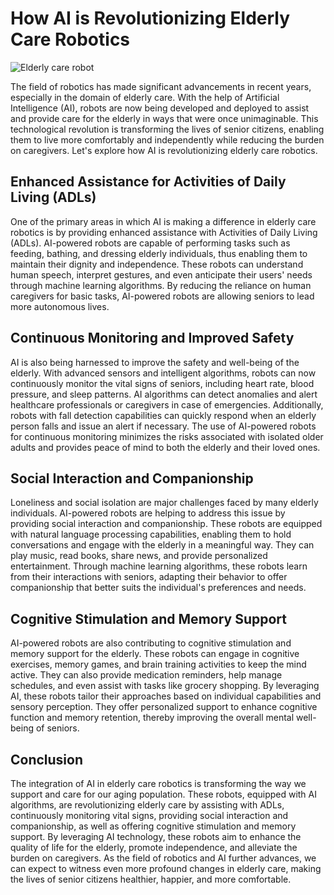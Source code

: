 # How AI is Revolutionizing Elderly Care Robotics

![Elderly care robot](https://www.example.com/elderly_care_robot.jpg)

The field of robotics has made significant advancements in recent years, especially in the domain of elderly care. With the help of Artificial Intelligence (AI), robots are now being developed and deployed to assist and provide care for the elderly in ways that were once unimaginable. This technological revolution is transforming the lives of senior citizens, enabling them to live more comfortably and independently while reducing the burden on caregivers. Let's explore how AI is revolutionizing elderly care robotics.

## Enhanced Assistance for Activities of Daily Living (ADLs)

One of the primary areas in which AI is making a difference in elderly care robotics is by providing enhanced assistance with Activities of Daily Living (ADLs). AI-powered robots are capable of performing tasks such as feeding, bathing, and dressing elderly individuals, thus enabling them to maintain their dignity and independence. These robots can understand human speech, interpret gestures, and even anticipate their users' needs through machine learning algorithms. By reducing the reliance on human caregivers for basic tasks, AI-powered robots are allowing seniors to lead more autonomous lives.

## Continuous Monitoring and Improved Safety

AI is also being harnessed to improve the safety and well-being of the elderly. With advanced sensors and intelligent algorithms, robots can now continuously monitor the vital signs of seniors, including heart rate, blood pressure, and sleep patterns. AI algorithms can detect anomalies and alert healthcare professionals or caregivers in case of emergencies. Additionally, robots with fall detection capabilities can quickly respond when an elderly person falls and issue an alert if necessary. The use of AI-powered robots for continuous monitoring minimizes the risks associated with isolated older adults and provides peace of mind to both the elderly and their loved ones.

## Social Interaction and Companionship

Loneliness and social isolation are major challenges faced by many elderly individuals. AI-powered robots are helping to address this issue by providing social interaction and companionship. These robots are equipped with natural language processing capabilities, enabling them to hold conversations and engage with the elderly in a meaningful way. They can play music, read books, share news, and provide personalized entertainment. Through machine learning algorithms, these robots learn from their interactions with seniors, adapting their behavior to offer companionship that better suits the individual's preferences and needs.

## Cognitive Stimulation and Memory Support

AI-powered robots are also contributing to cognitive stimulation and memory support for the elderly. These robots can engage in cognitive exercises, memory games, and brain training activities to keep the mind active. They can also provide medication reminders, help manage schedules, and even assist with tasks like grocery shopping. By leveraging AI, these robots tailor their approaches based on individual capabilities and sensory perception. They offer personalized support to enhance cognitive function and memory retention, thereby improving the overall mental well-being of seniors.

## Conclusion

The integration of AI in elderly care robotics is transforming the way we support and care for our aging population. These robots, equipped with AI algorithms, are revolutionizing elderly care by assisting with ADLs, continuously monitoring vital signs, providing social interaction and companionship, as well as offering cognitive stimulation and memory support. By leveraging AI technology, these robots aim to enhance the quality of life for the elderly, promote independence, and alleviate the burden on caregivers. As the field of robotics and AI further advances, we can expect to witness even more profound changes in elderly care, making the lives of senior citizens healthier, happier, and more comfortable.